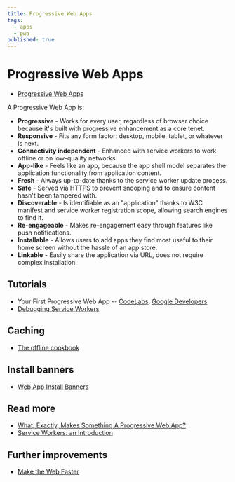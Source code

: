 ```yaml
---
title: Progressive Web Apps
tags:
  - apps
  - pwa
published: true
---
```


# Progressive Web Apps

* [Progressive Web Apps](https://developers.google.com/web/progressive-web-apps/)

A Progressive Web App is:

* **Progressive** - Works for every user, regardless of browser choice because it's built with progressive enhancement as a core tenet.
* **Responsive** - Fits any form factor: desktop, mobile, tablet, or whatever is next.
* **Connectivity independent** - Enhanced with service workers to work offline or on low-quality networks.
* **App-like** - Feels like an app, because the app shell model separates the application functionality from application content.
* **Fresh** - Always up-to-date thanks to the service worker update process.
* **Safe** - Served via HTTPS to prevent snooping and to ensure content hasn't been tampered with.
* **Discoverable** - Is identifiable as an "application" thanks to W3C manifest and service worker registration scope, allowing search engines to find it.
* **Re-engageable** - Makes re-engagement easy through features like push notifications.
* **Installable** - Allows users to add apps they find most useful to their home screen without the hassle of an app store.
* **Linkable** - Easily share the application via URL, does not require complex installation.


## Tutorials

* Your First Progressive Web App -- [CodeLabs](https://codelabs.developers.google.com/codelabs/your-first-pwapp/#0), [Google Developers](https://developers.google.com/web/fundamentals/getting-started/codelabs/your-first-pwapp/)
* [Debugging Service Workers](https://codelabs.developers.google.com/codelabs/debugging-service-workers/#0)

## Caching

* [The offline cookbook](https://jakearchibald.com/2014/offline-cookbook/#cache-network-race)



## Install banners

* [Web App Install Banners](https://developers.google.com/web/fundamentals/engage-and-retain/app-install-banners/)

## Read more

* [What, Exactly, Makes Something A Progressive Web App?](https://infrequently.org/2016/09/what-exactly-makes-something-a-progressive-web-app/)
* [Service Workers: an Introduction](https://developers.google.com/web/fundamentals/getting-started/primers/service-workers)

## Further improvements

* [Make the Web Faster](https://developers.google.com/speed/)
